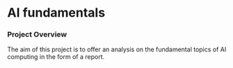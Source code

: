 # AI fundamentals

### Project Overview

The aim of this project is to offer an analysis on the fundamental topics of AI computing in the form of a report.

